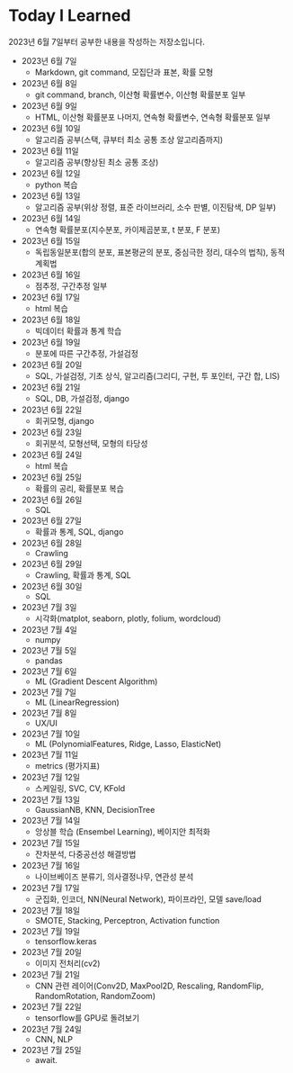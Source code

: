 # Today I Learned
2023년 6월 7일부터 공부한 내용을 작성하는 저장소입니다.

* 2023년 6월 7일
  * Markdown, git command, 모집단과 표본, 확률 모형
* 2023년 6월 8일
  * git command, branch, 이산형 확률변수, 이산형 확률분포 일부
* 2023년 6월 9일
  * HTML, 이산형 확률분포 나머지, 연속형 확률변수, 연속형 확률분포 일부
* 2023년 6월 10일
  * 알고리즘 공부(스택, 큐부터 최소 공통 조상 알고리즘까지)
* 2023년 6월 11일
  * 알고리즘 공부(향상된 최소 공통 조상)
* 2023년 6월 12일
  * python 복습
* 2023년 6월 13일
  * 알고리즘 공부(위상 정렬, 표준 라이브러리, 소수 판별, 이진탐색, DP 일부)
* 2023년 6월 14일
  * 연속형 확률분포(지수분포, 카이제곱분포, t 분포, F 분포)
* 2023년 6월 15일
  * 독립동일분포(합의 분포, 표본평균의 분포, 중심극한 정리, 대수의 법칙), 동적 계획법
* 2023년 6월 16일
  * 점추정, 구간추정 일부
* 2023년 6월 17일
  * html 복습
* 2023년 6월 18일
  * 빅데이터 확률과 통계 학습
* 2023년 6월 19일
  * 분포에 따른 구간추정, 가설검정
* 2023년 6월 20일
  * SQL, 가설검정, 기초 상식, 알고리즘(그리디, 구현, 투 포인터, 구간 합, LIS)
* 2023년 6월 21일
  * SQL, DB, 가설검정, django
* 2023년 6월 22일
  * 회귀모형, django
* 2023년 6월 23일
  * 회귀분석, 모형선택, 모형의 타당성
* 2023년 6월 24일
  * html 복습
* 2023년 6월 25일
  * 확률의 공리, 확률분포 복습
* 2023년 6월 26일
  * SQL
* 2023년 6월 27일
  * 확률과 통계, SQL, django
* 2023년 6월 28일
  * Crawling
* 2023년 6월 29일
  * Crawling, 확률과 통계, SQL
* 2023년 6월 30일
  * SQL
* 2023년 7월 3일
  * 시각화(matplot, seaborn, plotly, folium, wordcloud)
* 2023년 7월 4일
  * numpy
* 2023년 7월 5일
  * pandas
* 2023년 7월 6일
  * ML (Gradient Descent Algorithm)
* 2023년 7월 7일
  * ML (LinearRegression)
* 2023년 7월 8일
  * UX/UI
* 2023년 7월 10일
  * ML (PolynomialFeatures, Ridge, Lasso, ElasticNet)
* 2023년 7월 11일
  * metrics (평가지표)
* 2023년 7월 12일
  * 스케일링, SVC, CV, KFold
* 2023년 7월 13일
  * GaussianNB, KNN, DecisionTree
* 2023년 7월 14일
  * 앙상블 학습 (Ensembel Learning), 베이지안 최적화
* 2023년 7월 15일
  * 잔차분석, 다중공선성 해결방법
* 2023년 7월 16일
  * 나이브베이즈 분류기, 의사결정나무, 연관성 분석
* 2023년 7월 17일
  * 군집화, 인코더, NN(Neural Network), 파이프라인, 모델 save/load
* 2023년 7월 18일
  * SMOTE, Stacking, Perceptron, Activation function
* 2023년 7월 19일
  * tensorflow.keras
* 2023년 7월 20일
  * 이미지 전처리(cv2)
* 2023년 7월 21일
  * CNN 관련 레이어(Conv2D, MaxPool2D, Rescaling, RandomFlip, RandomRotation, RandomZoom)
* 2023년 7월 22일
  * tensorflow를 GPU로 돌려보기
* 2023년 7월 24일
  * CNN, NLP
* 2023년 7월 25일
  * await.
